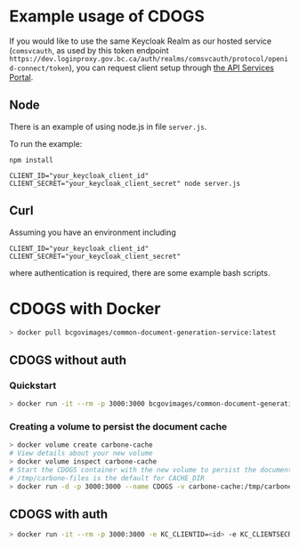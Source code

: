 # Example usage of CDOGS

If you would like to use the same Keycloak Realm as our hosted service
(`comsvcauth`, as used by this token endpoint `https://dev.loginproxy.gov.bc.ca/auth/realms/comsvcauth/protocol/openid-connect/token`), you can request client setup through [the API Services Portal](https://api.gov.bc.ca/devportal/api-directory/3181).

## Node

There is an example of using node.js in file `server.js`.

To run the example:

```
npm install
```

```
CLIENT_ID="your_keycloak_client_id" CLIENT_SECRET="your_keycloak_client_secret" node server.js
```

## Curl

Assuming you have an environment including

```
CLIENT_ID="your_keycloak_client_id"
CLIENT_SECRET="your_keycloak_client_secret"
```

where authentication is required, there are some example bash scripts.

# CDOGS with Docker

```sh
> docker pull bcgovimages/common-document-generation-service:latest
```

## CDOGS without auth

### Quickstart

```sh
> docker run -it --rm -p 3000:3000 bcgovimages/common-document-generation-service:latest
```

### Creating a volume to persist the document cache
```sh
> docker volume create carbone-cache
# View details about your new volume
> docker volume inspect carbone-cache
# Start the CDOGS container with the new volume to persist the document cache.
# /tmp/carbone-files is the default for CACHE_DIR
> docker run -d -p 3000:3000 --name CDOGS -v carbone-cache:/tmp/carbone-files bcgovimages/common-document-generation-service:latest
```

## CDOGS with auth
```sh
> docker run -it --rm -p 3000:3000 -e KC_CLIENTID=<id> -e KC_CLIENTSECRET=<secret> -e KC_ENABLED=true -e KC_PUBLICKEY=<publickey> -e KC_REALM=<realm> -e KC_SERVERURL=<url> bcgovimages/common-document-generation-service:latest
```
